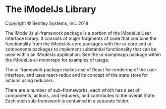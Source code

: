 ﻿# The iModelJs Library

Copyright © Bentley Systems, Inc. 2018

The iModelJs ui-framework package is a portion of the iModelJs User Interface library. It consists of major fragments of code that combine the
functionality from the iModelJs-core packages with the ui-core and ui-components packages to implement substantial functionality that can be
used within an iModelJs application. See the ui-sampleapp package within the iModelJs-ui monorepo for examples of usage.

The ui-framework package makes use of React for rendering of the user interface, and uses react-redux and its concept of the state store for
actions using reducers.

There are a number of sub-frameworks, each which has a set of components, actions, and reducers, and contributes to the overall State. Each such
sub-framework is contained in a separate folder.

